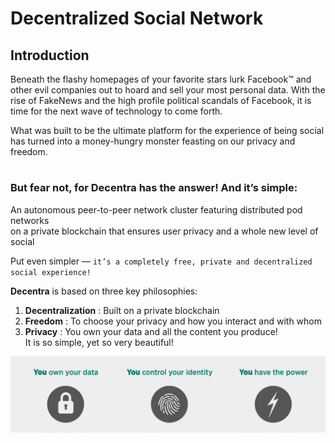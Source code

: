 # Decentralized Social Network
## Introduction
Beneath the flashy homepages of your favorite stars lurk Facebook™ and other evil companies out to hoard and sell your most personal data. With the rise of FakeNews and the high profile political scandals of Facebook, it is time for the next wave of technology to come forth.  

What was built to be the ultimate platform for the experience of being social has turned into a money-hungry monster feasting on our privacy and freedom.

#
### But fear not, for **Decentra** has the answer! And it’s simple:  

An autonomous peer-to-peer network cluster featuring distributed pod networks  
on a private blockchain that ensures user privacy and a whole new level of social

Put even simpler — `it’s a completely free, private and decentralized social experience!`

**Decentra** is based on three key philosophies:
1. **Decentralization** : Built on a private blockchain
2. **Freedom** : To choose your privacy and how you interact and with whom
3. **Privacy** : You own your data and all the content you produce!  
It is so simple, yet so very beautiful! 

![ALT-Text](screenshot.png)


